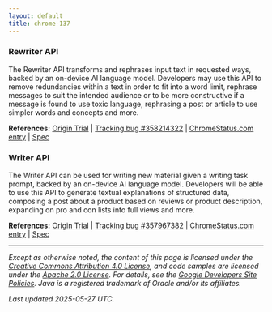 ```yaml
---
layout: default
title: chrome-137
---
```


### Rewriter API

The Rewriter API transforms and rephrases input text in requested ways, backed by an on-device AI language model. Developers may use this API to remove redundancies within a text in order to fit into a word limit, rephrase messages to suit the intended audience or to be more constructive if a message is found to use toxic language, rephrasing a post or article to use simpler words and concepts and more.

**References:** [Origin Trial](https://developer.chrome.com/origintrials/#/trials/active) | [Tracking bug #358214322](https://bugs.chromium.org/p/chromium/issues/detail?id=358214322) | [ChromeStatus.com entry](https://chromestatus.com/feature/5089854436556800) | [Spec](https://wicg.github.io/rewriter-api/)


### Writer API

The Writer API can be used for writing new material given a writing task prompt, backed by an on-device AI language model. Developers will be able to use this API to generate textual explanations of structured data, composing a post about a product based on reviews or product description, expanding on pro and con lists into full views and more.

**References:** [Origin Trial](https://developer.chrome.com/origintrials/#/trials/active) | [Tracking bug #357967382](https://bugs.chromium.org/p/chromium/issues/detail?id=357967382) | [ChromeStatus.com entry](https://chromestatus.com/feature/5089855470993408) | [Spec](https://wicg.github.io/writer-api/)

---

*Except as otherwise noted, the content of this page is licensed under the [Creative Commons Attribution 4.0 License](https://creativecommons.org/licenses/by/4.0/), and code samples are licensed under the [Apache 2.0 License](https://www.apache.org/licenses/LICENSE-2.0). For details, see the [Google Developers Site Policies](https://developers.google.com/site-policies). Java is a registered trademark of Oracle and/or its affiliates.*

*Last updated 2025-05-27 UTC.*
